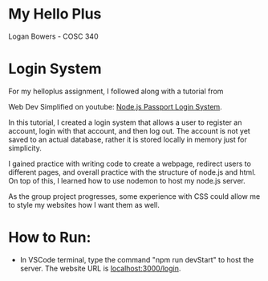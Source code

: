 # My Hello Plus
Logan Bowers - COSC 340

# Login System
For my helloplus assignment, I followed along with a tutorial from

Web Dev Simplified on youtube: [Node.js Passport Login System](https://www.youtube.com/watch?v=-RCnNyD0L-s).

In this tutorial, I created a login system that allows a user to register an account, login with that account, and then log out. The account is not yet saved to an actual database, rather it is stored locally in memory just for simplicity.

I gained practice with writing code to create a webpage, redirect users to different pages, and overall practice with the structure of node.js and html. On top of this, I learned how to use nodemon to host my node.js server.

As the group project progresses, some experience with CSS could allow me to style my websites how I want them as well.

# How to Run: 
* In VSCode terminal, type the command "npm run devStart" to host the server. The website URL is [localhost:3000/login](http://localhost:3000/login).